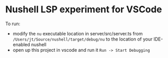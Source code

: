 # Nushell LSP experiment for VSCode

To run: 

* modify the `nu` executable location in server/src/server.ts from `/Users/jt/Source/nushell/target/debug/nu` to the location of your IDE-enabled nushell
* open up this project in vscode and run it `Run -> Start Debugging`
